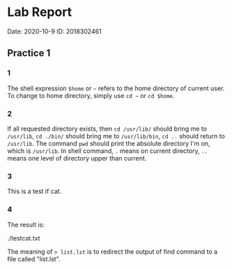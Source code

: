 # Lab Report

Date: 2020-10-9
ID: 2018302461

## Practice 1

### 1

The shell expression ``$home`` or ``~`` refers to the home directory of current user. To change to home directory, simply use ``cd ~`` or ``cd $home``.

### 2

If all requested directory exists, then ``cd /usr/lib/`` should bring me to ``/usr/lib``, ``cd ./bin/`` should bring me to ``/usr/lib/bin``, ``cd ..`` should return to ``/usr/lib``. The command ``pwd`` should print the absolute directory I'm on, which is ``/usr/lib``. In shell command, ``.`` means on current directory, ``..`` means one level of directory upper than current.

### 3

This is a test if cat.

### 4

The result is:

./testcat.txt

The meaning of ``> list.lst`` is to redirect the output of find command to a file called "list.lst".
